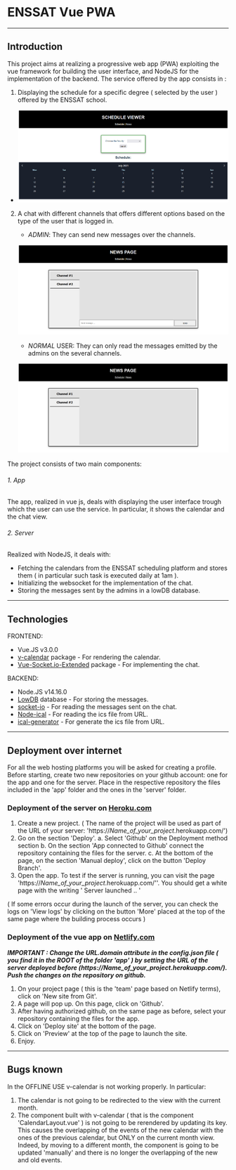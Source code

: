 # ENSSAT Vue PWA


---

## Introduction

This project aims at realizing a progressive web app (PWA) exploiting the vue framework for building the user interface, and NodeJS for the implementation of the backend. The service offered by the app consists in :
1. Displaying the schedule for a specific degree ( selected by the user ) offered by the ENSSAT school.
  * ![Image of calendar view](https://github.com/95gas/ENSSAT-Vue-PWA/blob/main/app/src/views/Home.png)

2. A chat with different channels that offers different options based on the type of the user that is logged in.
   - _ADMIN_: They can send new messages over the channels.

   ![Image of admin chat view](https://github.com/95gas/ENSSAT-Vue-PWA/blob/main/app/src/views/NewsAdmin.png)
   
   - _NORMAL_ USER: They can only read the messages emitted by the admins on the several channels.

   ![Image of user chat view](https://github.com/95gas/ENSSAT-Vue-PWA/blob/main/app/src/views/NewsClient.png)
   
The project consists of two main components:

###### 1. App
The app, realized in vue js, deals with displaying the user interface trough which the user can use the service. In particular, it shows the calendar and the chat view.

###### 2. Server
Realized with NodeJS, it deals with:
- Fetching the calendars from the ENSSAT scheduling platform and stores them ( in particular such task is executed daily at 1am ).
- Initializing the websocket for the implementation of the chat.
- Storing the messages sent by the admins in a lowDB database.

---

## Technologies
FRONTEND:
* Vue.JS  v3.0.0
* [v-calendar](https://vcalendar.io/) package - For rendering the calendar.
* [Vue-Socket.io-Extended](https://github.com/probil/vue-socket.io-extended/tree/alpha) package - For implementing the chat.

BACKEND:
* Node.JS v14.16.0
* [LowDB](https://github.com/typicode/lowdb) database - For storing the messages.
* [socket-io](https://www.npmjs.com/package/socket.io) - For reading the messages sent on the chat.
* [Node-ical](https://www.npmjs.com/package/node-ical) - For reading the ics file from URL.
* [ical-generator](https://www.npmjs.com/package/ical-generator) - For generate the ics file from URL.

---

## Deployment over internet
For all the web hosting platforms you will be asked for creating a profile. 
Before starting, create two new repositories on your github account: one for the app and one for the server. Place in the respective repository the files included in the 'app' folder and the ones in the 'server' folder.  

### Deployment of the server on [Heroku.com](https://www.heroku.com/)
   1. Create a new project. 
      ( The name of the project will be used as part of the URL of your server: 'https://_Name_of_your_project_.herokuapp.com/')
   2. Go on the section 'Deploy'. 
      a. Select 'Github' on the Deployment method section
      b. On the section 'App connected to Github' connect the repository containing the files for the server.
      c. At the bottom of the page, on the section 'Manual deploy', click on the button 'Deploy Branch'.
   3. Open the app. To test if the server is running, you can visit the page 'https://_Name_of_your_project_.herokuapp.com/''. You should get a white page with the writing ' Server launched .. ' 

   ( If some errors occur during the launch of the server, you can check the logs on 'View logs' by clicking on the button 'More' placed at the top of the same page where the building process occurs )
  
### Deployment of the vue app on [Netlify.com](https://www.netlify.com/)
   ***IMPORTANT : Change the _**URL.domain**_ attribute in the _config.json_ file ( you find it in the ROOT of the folder 'app' ) by setting the URL of the server deployed before (https://_Name_of_your_project_.herokuapp.com/). Push the changes on the repository on github.*** 
   1. On your project page ( this is the 'team' page based on Netlify terms), click on 'New site from Git'.
   2. A page will pop up. On this page, click on 'Github'.
   3. After having authorized github, on the same page as before, select your repository containing the files for the app.
   4. Click on 'Deploy site' at the bottom of the page.
   5. Click on 'Preview' at the top of the page to launch the site.
   6. Enjoy.

---

## Bugs known

In the OFFLINE USE v-calendar is not working properly. In particular:
1. The calendar is not going to be redirected to the view with the current month. 
2. The component built with v-calendar ( that is the component 'CalendarLayout.vue' ) is not going to be rerendered by updating its key. This causes the overlapping of the events of the new calendar with the ones of the previous calendar, but ONLY on the current month view. Indeed, by moving to a different month, the component is going to be updated 'manually' and there is no longer the overlapping of the new and old events. 
   
